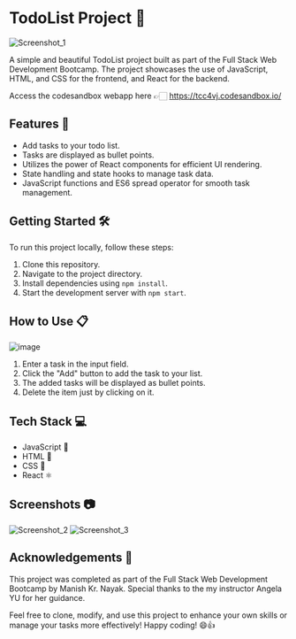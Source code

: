 # TodoList Project 📝

![Screenshot_1](https://github.com/fixmanish/react-login/assets/131751286/5f2a6776-ef53-469d-8eb0-cc01bce85d90)

A simple and beautiful TodoList project built as part of the Full Stack Web Development Bootcamp. The project showcases the use of JavaScript, HTML, and CSS for the frontend, and React for the backend.

Access the codesandbox webapp here 👉🏻 https://tcc4vj.codesandbox.io/

## Features 🚀

- Add tasks to your todo list.
- Tasks are displayed as bullet points.
- Utilizes the power of React components for efficient UI rendering.
- State handling and state hooks to manage task data.
- JavaScript functions and ES6 spread operator for smooth task management.

## Getting Started 🛠️

To run this project locally, follow these steps:

1. Clone this repository.
2. Navigate to the project directory.
3. Install dependencies using `npm install`.
4. Start the development server with `npm start`.

## How to Use 📋

![image](https://github.com/fixmanish/react-todo-list-V1-/assets/131751286/681826dc-efc6-4ec3-9fa6-a0875e12059f)

1. Enter a task in the input field.
2. Click the "Add" button to add the task to your list.
3. The added tasks will be displayed as bullet points.
4. Delete the item just by clicking on it.

## Tech Stack 💻

- JavaScript 🚀
- HTML 🧱
- CSS 🎨
- React ⚛

## Screenshots 📷

![Screenshot_2](https://github.com/fixmanish/react-login/assets/131751286/94e368f9-bc70-4203-bbe6-b25ceb03de8f)
![Screenshot_3](https://github.com/fixmanish/react-login/assets/131751286/36aaa8c3-08b5-433d-b03a-31ddde3ee1a4)

## Acknowledgements 👏

This project was completed as part of the Full Stack Web Development Bootcamp by Manish Kr. Nayak. Special thanks to the my instructor Angela YU for her guidance.

Feel free to clone, modify, and use this project to enhance your own skills or manage your tasks more effectively! Happy coding! 😄👍
